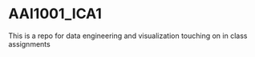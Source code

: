 # AAI1001_ICA1
This is a repo for data engineering and visualization touching on in class assignments
